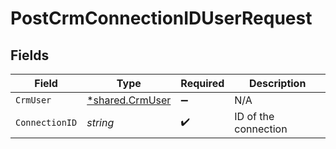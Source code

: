 # PostCrmConnectionIDUserRequest


## Fields

| Field                                             | Type                                              | Required                                          | Description                                       |
| ------------------------------------------------- | ------------------------------------------------- | ------------------------------------------------- | ------------------------------------------------- |
| `CrmUser`                                         | [*shared.CrmUser](../../models/shared/crmuser.md) | :heavy_minus_sign:                                | N/A                                               |
| `ConnectionID`                                    | *string*                                          | :heavy_check_mark:                                | ID of the connection                              |